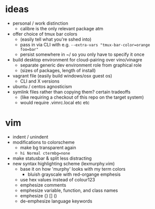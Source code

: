 # ideas

- personal / work distinction
  - calibre is the only relevant package atm
- offer choice of tmux bar colors 
  - (easily tell what you're sshed into)
   - pass in via CLI with e.g. `--extra-vars "tmux-bar-color=orange foo=bar"`
   - persist somewhere in ~/ so you only have to specify it once
- build desktop environment for cloud-pairing over vino/vinagre
  - separate generic dev environment role from graphical role
  - (sizes of packages, length of install)
- vagrant file (easily build windows/osx guest os)
  - CLI and X versions
- ubuntu / centos agnosticism
- symlink files rather than copying them? certain tradeoffs
  - (like requiring a checkout of this repo on the target system)
  - would require .vimrc.local etc etc

# vim

- indent / unindent
- modifications to colorscheme
    - make bg transparent again
    - `hi Normal ctermbg=none`
- make statusbar & split less distracting
- new syntax highlighting scheme (lexmurphy.vim)
    - base it on how 'murphy' looks with my term colors
      - bluish grayscale with red-organge emphesis
    - use hex values instead of colour123
    - emphesize comments
    - emphesize variable, function, and class names
    - emphesize {} [] ()
    - de-emphesize language keywords
